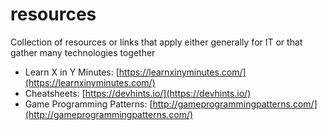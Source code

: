 # resources

Collection of resources or links that apply either generally for IT or that gather many technologies together

* Learn X in Y Minutes: [https://learnxinyminutes.com/](https://learnxinyminutes.com/)
* Cheatsheets: [https://devhints.io/](https://devhints.io/)
* Game Programming Patterns: [http://gameprogrammingpatterns.com/](http://gameprogrammingpatterns.com/)

